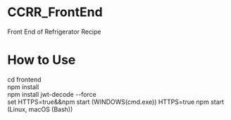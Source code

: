 # CCRR_FrontEnd
 Front End of Refrigerator Recipe
# How to Use
 cd frontend \
 npm install \
 npm install jwt-decode --force\
 set HTTPS=true&&npm start     (WINDOWS(cmd.exe))
 HTTPS=true npm start          (Linux, macOS (Bash))
